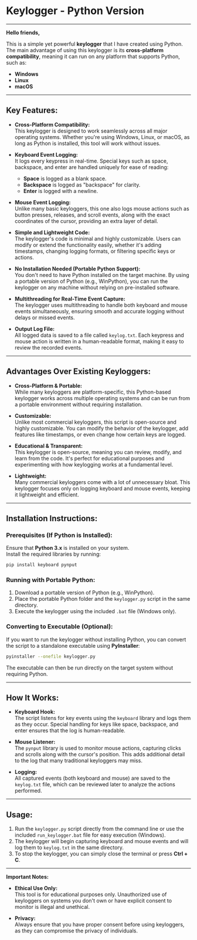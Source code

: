 # **Keylogger - Python Version**

---

**Hello friends,**

This is a simple yet powerful **keylogger** that I have created using Python. The main advantage of using this keylogger is its **cross-platform compatibility**, meaning it can run on any platform that supports Python, such as:

- **Windows**
- **Linux**
- **macOS**

---

## **Key Features:**

- **Cross-Platform Compatibility:**  
  This keylogger is designed to work seamlessly across all major operating systems. Whether you're using Windows, Linux, or macOS, as long as Python is installed, this tool will work without issues.

- **Keyboard Event Logging:**  
  It logs every keypress in real-time. Special keys such as space, backspace, and enter are handled uniquely for ease of reading:
  - **Space** is logged as a blank space.
  - **Backspace** is logged as "backspace" for clarity.
  - **Enter** is logged with a newline.

- **Mouse Event Logging:**  
  Unlike many basic keyloggers, this one also logs mouse actions such as button presses, releases, and scroll events, along with the exact coordinates of the cursor, providing an extra layer of detail.

- **Simple and Lightweight Code:**  
  The keylogger's code is minimal and highly customizable. Users can modify or extend the functionality easily, whether it's adding timestamps, changing logging formats, or filtering specific keys or actions.

- **No Installation Needed (Portable Python Support):**  
  You don't need to have Python installed on the target machine. By using a portable version of Python (e.g., WinPython), you can run the keylogger on any machine without relying on pre-installed software.

- **Multithreading for Real-Time Event Capture:**  
  The keylogger uses multithreading to handle both keyboard and mouse events simultaneously, ensuring smooth and accurate logging without delays or missed events.

- **Output Log File:**  
  All logged data is saved to a file called `keylog.txt`. Each keypress and mouse action is written in a human-readable format, making it easy to review the recorded events.

---

## **Advantages Over Existing Keyloggers:**

- **Cross-Platform & Portable:**  
  While many keyloggers are platform-specific, this Python-based keylogger works across multiple operating systems and can be run from a portable environment without requiring installation.

- **Customizable:**  
  Unlike most commercial keyloggers, this script is open-source and highly customizable. You can modify the behavior of the keylogger, add features like timestamps, or even change how certain keys are logged.

- **Educational & Transparent:**  
  This keylogger is open-source, meaning you can review, modify, and learn from the code. It's perfect for educational purposes and experimenting with how keylogging works at a fundamental level.

- **Lightweight:**  
  Many commercial keyloggers come with a lot of unnecessary bloat. This keylogger focuses only on logging keyboard and mouse events, keeping it lightweight and efficient.

---

## **Installation Instructions:**

### **Prerequisites (If Python is Installed):**
Ensure that **Python 3.x** is installed on your system.  
Install the required libraries by running:

```bash
pip install keyboard pynput
```

### **Running with Portable Python:**
1. Download a portable version of Python (e.g., WinPython).
2. Place the portable Python folder and the `keylogger.py` script in the same directory.
3. Execute the keylogger using the included `.bat` file (Windows only).

### **Converting to Executable (Optional):**
If you want to run the keylogger without installing Python, you can convert the script to a standalone executable using **PyInstaller**:

```bash
pyinstaller --onefile keylogger.py
```

The executable can then be run directly on the target system without requiring Python.

---

## **How It Works:**

- **Keyboard Hook:**  
  The script listens for key events using the `keyboard` library and logs them as they occur. Special handling for keys like space, backspace, and enter ensures that the log is human-readable.

- **Mouse Listener:**  
  The `pynput` library is used to monitor mouse actions, capturing clicks and scrolls along with the cursor's position. This adds additional detail to the log that many traditional keyloggers may miss.

- **Logging:**  
  All captured events (both keyboard and mouse) are saved to the `keylog.txt` file, which can be reviewed later to analyze the actions performed.

---

## **Usage:**

1. Run the `keylogger.py` script directly from the command line or use the included `run_keylogger.bat` file for easy execution (Windows).
2. The keylogger will begin capturing keyboard and mouse events and will log them to `keylog.txt` in the same directory.
3. To stop the keylogger, you can simply close the terminal or press **Ctrl + C**.

---

**Important Notes:**

- **Ethical Use Only:**  
  This tool is for educational purposes only. Unauthorized use of keyloggers on systems you don't own or have explicit consent to monitor is illegal and unethical.

- **Privacy:**  
  Always ensure that you have proper consent before using keyloggers, as they can compromise the privacy of individuals.
